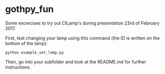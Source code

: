 # gothpy_fun

Some excercises to try out CILamp's during presentation 23rd of February 2017.

First, test changing your lamp using this command (the ID is written on the bottom of the lamp):

    python example_set_lamp.py

Then, go into your subfolder and look at the README.md for further instructions.
